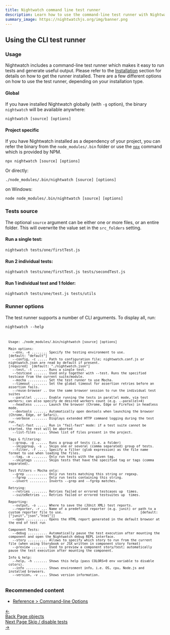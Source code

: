 ```yaml
---
title: Nightwatch command line test runner  
description: Learn how to use the command-line test runner with Nightwatch
summary_image: https://nightwatchjs.org/img/banner.png
---
```


<div class="page-header"><h2>Using the CLI test runner</h2></div>

### Usage
Nightwatch includes a command-line test runner which makes it easy to run tests and generate useful output. Please refer to the [Installation](https://new.nightwatchjs.org/gettingstarted/#installation) section for details on how to get the runner installed. There are a few different options on how to use the test runner, depending on your installation type.

#### Global
If you have installed Nightwatch globally (with `-g` option), the binary `nightwatch` will be available anywhere:

<pre><code class="language-bash">nightwatch [source] [options]</code></pre>

#### Project specific
If you have Nightwatch installed as a dependency of your project, you can refer the binary from the `node_modules/.bin` folder or use the [`npx`](https://www.npmjs.com/package/npx) command which is provided by NPM.

<pre><code class="language-bash">npx nightwatch [source] [options]</code></pre>

Or directly:
<pre><code class="language-bash">./node_modules/.bin/nightwatch [source] [options]</code></pre>

on Windows:
<pre><code class="language-bash">node node_modules/.bin/nightwatch [source] [options]</code></pre>

### Tests source
The optional `source` argument can be either one or more files, or an entire folder. This will overwrite the value set in the `src_folders` setting.

#### Run a single test:

<pre><code class="language-bash">nightwatch tests/one/firstTest.js</code></pre>

#### Run 2 individual tests:
<pre><code class="language-bash">nightwatch tests/one/firstTest.js tests/secondTest.js</code></pre>

#### Run 1 individual test and 1 folder:
<pre><code class="language-bash">nightwatch tests/one/test.js tests/utils</code></pre>

### Runner options

The test runner supports a number of CLI arguments. To display all, run:

<pre><code class="language-bash">nightwatch --help</code></pre>

<pre class="hide-indicator" style="font-size: 12px; padding: 10px"><code class="language-bash">
Usage: ./node_modules/.bin/nightwatch [source] [options]

Main options:
  --env, -e ........ Specify the testing environment to use.                                                                                     [default: "default"]
  --config, -c ..... Path to configuration file; nightwatch.conf.js or nightwatch.json are read by default if present.                           [required]  [default: "./nightwatch.json"]
  --test, -t ....... Runs a single test.                                                                                                       
  --testcase ....... Used only together with --test. Runs the specified testcase from the current suite/module.                                
  --mocha .......... Set the test runner to use Mocha.                                                                                         
  --timeout ........ Set the global timeout for assertion retries before an assertion fails.                                                   
  --reuse-browser .. Use the same browser session to run the individual test suites                                                            
  --parallel ....... Enable running the tests in parallel mode, via test workers; can also specify de desired workers count (e.g. --parallel=4)
  --headless ....... Launch the browser (Chrome, Edge or Firefox) in headless mode.                                                            
  --devtools ....... Automatically open devtools when launching the browser (Chrome, Edge, or Safari).                                         
  --verbose ........ Displays extended HTTP command logging during the test run.                                                               
  --fail-fast ...... Run in "fail-fast" mode: if a test suite cannot be started, the rest will be aborted                                      
  --list-files ..... Shows list of files present in the project.                                                                               

Tags & filtering:
  --group, -g ...... Runs a group of tests (i.e. a folder)                                                                                     
  --skipgroup, -s .. Skips one or several (comma separated) group of tests.                                                                    
  --filter, -f ..... Specify a filter (glob expression) as the file name format to use when loading the files.                                 
  --tag, -a ........ Only run tests with the given tag.                                                                                        
  --skiptags ....... Skips tests that have the specified tag or tags (comma separated).                                                        

Test Filters – Mocha only:
  --grep ........... Only run tests matching this string or regexp.                                                                            
  --fgrep .......... Only run tests containing this string.                                                                                    
  --invert ......... Inverts --grep and --fgrep matches.                                                                                       

Retrying:
  --retries ........ Retries failed or errored testcases up <n> times.                                                                         
  --suiteRetries ... Retries failed or errored testsuites up <n> times.                                                                        

Reporting:
  --output, -o ..... Where to save the (JUnit XML) test reports.                                                                               
  --reporter, -r ... Name of a predefined reporter (e.g. junit) or path to a custom reporter file to use.                                        [default: ["junit","json","html"]]
  --open ........... Opens the HTML report generated in the default browser at the end of test run                                             

Component Tests:
  --debug .......... Automatically pause the test execution after mounting the component and open the Nightwatch debug REPL interface.         
  --story .......... Allows to specify which story to run from the current file (when using Storybook or JSX written in component story format)
  --preview ........ Used to preview a component story/test; automatically pause the test execution after mounting the component.              

Info & help:
  --help, -h ....... Shows this help (pass COLORS=0 env variable to disable colors).                                                           
  --info ........... Shows environment info, i.e. OS, cpu, Node.js and installed browsers.                                                     
  --version, -v .... Shows version information.    
</code></pre>

### Recommended content
- [Reference > Command-line Options](https://nightwatchjs.org/guide/nightwatch-cli/command-line-options.html)


<div class="doc-pagination pt-40">
  <div class="previous">
    <a href="https://nightwatchjs.org/guide/using-page-objects/writing-page-specific-commands.html">
      <span>←</span>
        <div class="d-flex flex-column">
          <span class="smallT">Back</span>
          <span class="bigT">Page objects</span>
        </div>
    </a>
  </div>
  <div class="next">
    <a href="https://nightwatchjs.org/guide/running-tests/skipping-disabling-tests.html">
        <div class="d-flex flex-column">
          <span class="smallT">Next Page</span>
          <span class="bigT">Skip / disable tests</span>
        </div>
        <span>→</span>
    </a>
  </div>
</div>

